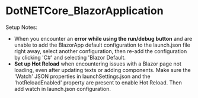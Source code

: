 # DotNETCore_BlazorApplication

Setup Notes:
- When you encounter an **error while using the run/debug button** and are unable to add the BlazorApp default configuration to the launch.json file right away, select another configuration, then re-add the configuration by clicking 'C#' and selecting 'Blazor Default.
- **Set up Hot Reload** when encountering issues with a Blazor page not loading, even after updating texts or adding components. Make sure the 'Watch' JSON properties in launchSettings.json and the 'hotReloadEnabled' property are present to enable Hot Reload. Then add watch in launch.json configuration.

